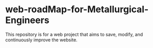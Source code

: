 # web-roadMap-for-Metallurgical-Engineers
This repository is for a web project that aims to save, modify, and continuously improve the website.
